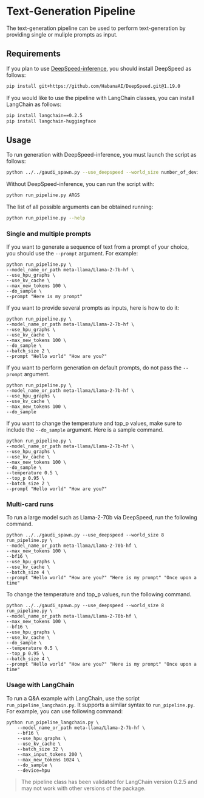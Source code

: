 <!---
Copyright 2023 The HuggingFace Team. All rights reserved.

Licensed under the Apache License, Version 2.0 (the "License");
you may not use this file except in compliance with the License.
You may obtain a copy of the License at

    http://www.apache.org/licenses/LICENSE-2.0

Unless required by applicable law or agreed to in writing, software
distributed under the License is distributed on an "AS IS" BASIS,
WITHOUT WARRANTIES OR CONDITIONS OF ANY KIND, either express or implied.
See the License for the specific language governing permissions and
limitations under the License.
-->

# Text-Generation Pipeline

The text-generation pipeline can be used to perform text-generation by providing single or muliple prompts as input.

## Requirements

If you plan to use [DeepSpeed-inference](https://docs.habana.ai/en/latest/PyTorch/DeepSpeed/Inference_Using_DeepSpeed.html), you should install DeepSpeed as follows:
```bash
pip install git+https://github.com/HabanaAI/DeepSpeed.git@1.19.0
```

If you would like to use the pipeline with LangChain classes, you can install LangChain as follows:
```bash
pip install langchain==0.2.5
pip install langchain-huggingface
```

## Usage

To run generation with DeepSpeed-inference, you must launch the script as follows:

```bash
python ../../gaudi_spawn.py --use_deepspeed --world_size number_of_devices run_pipeline.py ARGS
```

Without DeepSpeed-inference, you can run the script with:

```bash
python run_pipeline.py ARGS
```

The list of all possible arguments can be obtained running:
```bash
python run_pipeline.py --help
```


### Single and multiple prompts

If you want to generate a sequence of text from a prompt of your choice, you should use the `--prompt` argument.
For example:
```
python run_pipeline.py \
--model_name_or_path meta-llama/Llama-2-7b-hf \
--use_hpu_graphs \
--use_kv_cache \
--max_new_tokens 100 \
--do_sample \
--prompt "Here is my prompt"
```

If you want to provide several prompts as inputs, here is how to do it:
```
python run_pipeline.py \
--model_name_or_path meta-llama/Llama-2-7b-hf \
--use_hpu_graphs \
--use_kv_cache \
--max_new_tokens 100 \
--do_sample \
--batch_size 2 \
--prompt "Hello world" "How are you?"
```

If you want to perform generation on default prompts, do not pass the `--prompt` argument.
```
python run_pipeline.py \
--model_name_or_path meta-llama/Llama-2-7b-hf \
--use_hpu_graphs \
--use_kv_cache \
--max_new_tokens 100 \
--do_sample
```

If you want to change the temperature and top_p values, make sure to include the `--do_sample` argument. Here is a sample command.
```
python run_pipeline.py \
--model_name_or_path meta-llama/Llama-2-7b-hf \
--use_hpu_graphs \
--use_kv_cache \
--max_new_tokens 100 \
--do_sample \
--temperature 0.5 \
--top_p 0.95 \
--batch_size 2 \
--prompt "Hello world" "How are you?"
```

### Multi-card runs

To run a large model such as Llama-2-70b via DeepSpeed, run the following command.
```
python ../../gaudi_spawn.py --use_deepspeed --world_size 8 run_pipeline.py \
--model_name_or_path meta-llama/Llama-2-70b-hf \
--max_new_tokens 100 \
--bf16 \
--use_hpu_graphs \
--use_kv_cache \
--batch_size 4 \
--prompt "Hello world" "How are you?" "Here is my prompt" "Once upon a time"
```

To change the temperature and top_p values, run the following command.
```
python ../../gaudi_spawn.py --use_deepspeed --world_size 8 run_pipeline.py \
--model_name_or_path meta-llama/Llama-2-70b-hf \
--max_new_tokens 100 \
--bf16 \
--use_hpu_graphs \
--use_kv_cache \
--do_sample \
--temperature 0.5 \
--top_p 0.95 \
--batch_size 4 \
--prompt "Hello world" "How are you?" "Here is my prompt" "Once upon a time"
```

### Usage with LangChain

To run a Q&A example with LangChain, use the script `run_pipeline_langchain.py`. It supports a similar syntax to `run_pipeline.py`. For example, you can use following command:
```
python run_pipeline_langchain.py \
    --model_name_or_path meta-llama/Llama-2-7b-hf \
    --bf16 \
    --use_hpu_graphs \
    --use_kv_cache \
    --batch_size 32 \
    --max_input_tokens 200 \
    --max_new_tokens 1024 \
    --do_sample \
    --device=hpu
```

> The pipeline class has been validated for LangChain version 0.2.5 and may not work with other versions of the package.
